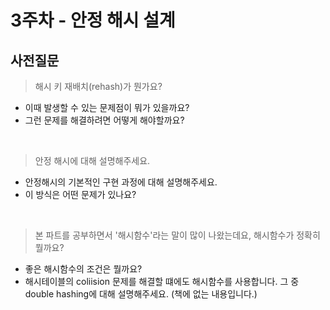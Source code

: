 # 3주차 - 안정 해시 설계

## 사전질문

> 해시 키 재배치(rehash)가 뭔가요?
  - 이때 발생할 수 있는 문제점이 뭐가 있을까요?
  - 그런 문제를 해결하려면 어떻게 해야할까요?

<br>

> 안정 해시에 대해 설명해주세요.
  - 안정해시의 기본적인 구현 과정에 대해 설명해주세요.
  - 이 방식은 어떤 문제가 있나요? 

<br>

> 본 파트를 공부하면서 '해시함수'라는 말이 많이 나왔는데요, 해시함수가 정확히 뭘까요?
  - 좋은 해시함수의 조건은 뭘까요?
  - 해시테이블의 coliision 문제를 해결할 떄에도 해시함수를 사용합니다. 그 중 double hashing에 대해 설명해주세요. (책에 없는 내용입니다.)

